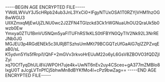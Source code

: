 -----BEGIN AGE ENCRYPTED FILE-----
YWdlLWVuY3J5cHRpb24ub3JnL3YxCi0+IFgyNTUxOSA1T0RZYjVHM1hzOG8wWGU3
UllXZmxqMjEwUjZLNU0wc2J2ZFN4TGIzckd3Ck1rWGNuaUhOU2QraUk5b0wzb0Ew
Ymxya0ZTU1BmVU5NQm5yaFlTUFhRS1kKLS0tIFBYN0QyTlV2Nk92L3NrREJNb0JG
MGJEU3p4RGdENEk5c3lURjBTSzhsUmMKt79BCGQTzUfGaAlG7qIZZPZvqEaB0/sL
K5ydvn5Yls5fRrpi1/QhF+2mGVv3rkvoHrEUuM22o6yL6GsV8ZBOVO3fQDZjIZyi
xq70CfTyqDhULi8VJWPOH7uje4k+UwNT6nEv2uy4CSceo+gA377mZMBIo8lxgU0T
aJcgLVTnPfCj5bhwMn8dBYKfMo4I+cPz9bwZag==
-----END AGE ENCRYPTED FILE-----
